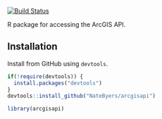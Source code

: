 [![Build Status](https://travis-ci.org/NateByers/arcgisapi.svg?branch=master)](https://travis-ci.org/NateByers/arcgisapi)

R package for accessing the ArcGIS API.

## Installation

Install from GitHub using `devtools`.


```r
if(!require(devtools)) {
  install.packages("devtools")
}
devtools::install_github("NateByers/arcgisapi")

library(arcgisapi)
```

